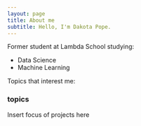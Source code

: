 ```yaml
---
layout: page
title: About me
subtitle: Hello, I'm Dakota Pope. 
---
```


Former student at Lambda School studying:

- Data Science 
- Machine Learning

Topics that interest me:

### topics

Insert focus of projects here 
